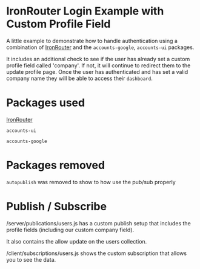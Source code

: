 # IronRouter Login Example with Custom Profile Field

A little example to demonstrate how to handle authentication using a combination of [IronRouter](https://github.com/EventedMind/iron-router) and the `accounts-google`, `accounts-ui` packages.

It includes an additional check to see if the user has already set a custom profile field called 'company'. If not, it will continue to redirect them to the update profile page. Once the user has authenticated and has set a valid company name they will be able to access their `dashboard`.

# Packages used

[IronRouter](https://github.com/EventedMind/iron-router)

`accounts-ui`

`accounts-google`

# Packages removed

`autopublish` was removed to show to how use the pub/sub properly

# Publish / Subscribe

/server/publications/users.js has a custom publish setup that includes the profile fields (including our custom company field).

It also contains the allow update on the users collection.

/client/subscriptions/users.js shows the custom subscription that allows you to see the data.

